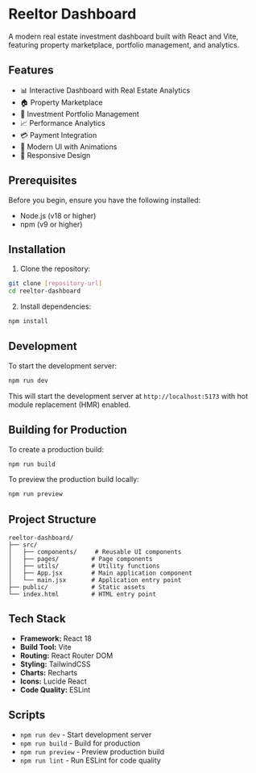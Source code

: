 # Reeltor Dashboard

A modern real estate investment dashboard built with React and Vite, featuring property marketplace, portfolio management, and analytics.

## Features

- 📊 Interactive Dashboard with Real Estate Analytics
- 🏠 Property Marketplace
- 💼 Investment Portfolio Management
- 📈 Performance Analytics
- 💳 Payment Integration
- 🎨 Modern UI with Animations
- 📱 Responsive Design

## Prerequisites

Before you begin, ensure you have the following installed:
- Node.js (v18 or higher)
- npm (v9 or higher)

## Installation

1. Clone the repository:
```bash
git clone [repository-url]
cd reeltor-dashboard
```

2. Install dependencies:
```bash
npm install
```

## Development

To start the development server:

```bash
npm run dev
```

This will start the development server at `http://localhost:5173` with hot module replacement (HMR) enabled.

## Building for Production

To create a production build:

```bash
npm run build
```

To preview the production build locally:

```bash
npm run preview
```

## Project Structure

```
reeltor-dashboard/
├── src/
│   ├── components/     # Reusable UI components
│   ├── pages/         # Page components
│   ├── utils/         # Utility functions
│   ├── App.jsx        # Main application component
│   └── main.jsx       # Application entry point
├── public/            # Static assets
└── index.html         # HTML entry point
```

## Tech Stack

- **Framework:** React 18
- **Build Tool:** Vite
- **Routing:** React Router DOM
- **Styling:** TailwindCSS
- **Charts:** Recharts
- **Icons:** Lucide React
- **Code Quality:** ESLint

## Scripts

- `npm run dev` - Start development server
- `npm run build` - Build for production
- `npm run preview` - Preview production build
- `npm run lint` - Run ESLint for code quality